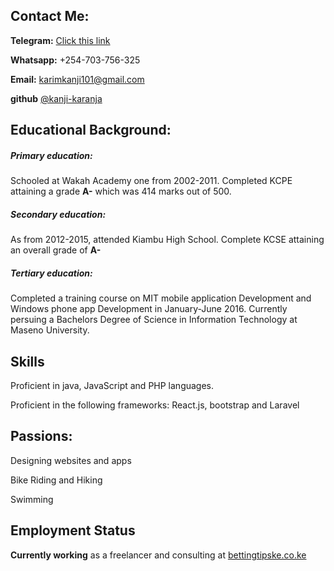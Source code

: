 ## Contact Me:
**Telegram:** [Click this link](https://t.me/cayman_ke)

**Whatsapp:** +254-703-756-325

**Email:** karimkanji101@gmail.com

**github** [@kanji-karanja](https://github.com/kanji-karanja)


## Educational Background:
##### Primary education:
Schooled at Wakah Academy one from 2002-2011. Completed KCPE attaining a grade **A-** which was 414 marks out of 500.
##### Secondary education:
As from 2012-2015, attended Kiambu High School. Complete KCSE attaining an overall grade of **A-**
##### Tertiary education:
Completed a training course on MIT mobile application Development and Windows phone app Development in January-June 2016.
Currently persuing a Bachelors Degree of Science in Information Technology at Maseno University.

## Skills
Proficient in java, JavaScript and PHP languages. 

Proficient in the following frameworks: React.js, bootstrap and Laravel

## Passions:
Designing websites and apps

Bike Riding and Hiking

Swimming

## Employment Status
**Currently working** as a freelancer and consulting at [bettingtipske.co.ke](https://bettingtipske.co.ke) 

